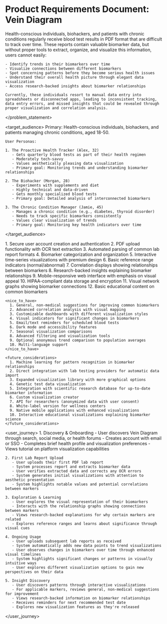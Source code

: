 # Product Requirements Document: Vein Diagram

<prd>
  <problem_statement>
    Health-conscious individuals, biohackers, and patients with chronic conditions regularly receive blood test results in PDF format that are difficult to track over time. These reports contain valuable biomarker data, but without proper tools to extract, organize, and visualize this information, users cannot easily:
    
    - Identify trends in their biomarkers over time
    - Visualize connections between different biomarkers
    - Spot concerning patterns before they become serious health issues
    - Understand their overall health picture through elegant data visualization
    - Access research-backed insights about biomarker relationships
    
    Currently, these individuals resort to manual data entry into spreadsheets or disconnected apps, leading to inconsistent tracking, data entry errors, and missed insights that could be revealed through proper visualization and correlation analysis.
  </problem_statement>

  <target_audience>
    Primary: Health-conscious individuals, biohackers, and patients managing chronic conditions, aged 18-50.
    
    User Personas:
    
    1. The Proactive Health Tracker (Alex, 32)
       - Gets quarterly blood tests as part of their health regimen
       - Moderately tech-savvy
       - Values aesthetically pleasing data visualization
       - Primary goal: Monitoring trends and understanding biomarker relationships
    
    2. The Biohacker (Morgan, 28)
       - Experiments with supplements and diet
       - Highly technical and data-driven
       - Gets monthly specialized blood tests
       - Primary goal: Detailed analysis of interconnected biomarkers
    
    3. The Chronic Condition Manager (Jamie, 45)
       - Manages a chronic condition (e.g., diabetes, thyroid disorder)
       - Needs to track specific biomarkers consistently
       - Values clear visualization of trends
       - Primary goal: Monitoring key health indicators over time
  </target_audience>

  <features>
    <must_have>
      1. Secure user account creation and authentication
      2. PDF upload functionality with OCR text extraction
      3. Automated parsing of common lab report formats
      4. Biomarker categorization and organization
      5. Interactive time-series visualizations with premium design
      6. Basic reference range indicators (normal/abnormal)
      7. Correlation displays showing relationships between biomarkers
      8. Research-backed insights explaining biomarker relationships
      9. Mobile-responsive web interface with emphasis on visual appeal
      10. HIPAA-compliant data storage and encryption
      11. Visual network graphs showing biomarker connections
      12. Basic educational content on common biomarkers
    </must_have>

    <nice_to_have>
      1. General, non-medical suggestions for improving common biomarkers
      2. Advanced correlation analysis with visual mapping
      3. Customizable dashboards with different visualization styles
      4. Visual indicators for significant changes in biomarkers
      5. Email/text reminders for scheduled blood tests
      6. Dark mode and accessibility features
      7. Seasonal visualization comparisons
      8. Advanced filtering and visualization tools
      9. Optional anonymous trend comparison to population averages
      10. Multi-language support
    </nice_to_have>

    <future_considerations>
      1. Machine learning for pattern recognition in biomarker relationships
      2. Direct integration with lab testing providers for automatic data import
      3. Expanded visualization library with more graphical options
      4. Genetic test data visualization
      5. Integration with scientific research database for up-to-date biomarker information
      6. Custom visualization creator
      7. API for researchers (anonymized data with user consent)
      8. White-label version for wellness centers
      9. Native mobile applications with enhanced visualizations
      10. Interactive educational visualizations explaining biomarker science
    </future_considerations>
  </features>

  <user_journey>
    1. Discovery & Onboarding
       - User discovers Vein Diagram through search, social media, or health forums
       - Creates account with email or SSO
       - Completes brief health profile and visualization preferences
       - Views tutorial on platform visualization capabilities
    
    2. First Lab Report Upload
       - User uploads their first PDF lab report
       - System processes report and extracts biomarker data
       - User verifies extracted data and corrects any OCR errors
       - System generates initial visualizations with attention to aesthetic presentation
       - System highlights notable values and potential correlations between markers
    
    3. Exploration & Learning
       - User explores the visual representation of their biomarkers
       - Interacts with the relationship graphs showing connections between markers
       - Views research-backed explanations for why certain markers are related
       - Explores reference ranges and learns about significance through visual cues
    
    4. Ongoing Usage
       - User uploads subsequent lab reports as received
       - System automatically adds new data points to trend visualizations
       - User observes changes in biomarkers over time through enhanced visual timelines
       - System highlights significant changes or patterns in visually intuitive ways
       - User explores different visualization options to gain new perspectives on their data
    
    5. Insight Discovery
       - User discovers patterns through interactive visualizations
       - For applicable markers, reviews general, non-medical suggestions for improvement
       - Views research-backed information on biomarker relationships
       - Receives reminders for next recommended test date
       - Explores new visualization features as they're released
  </user_journey>
</prd>